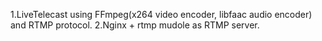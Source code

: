1.LiveTelecast using FFmpeg(x264 video encoder, libfaac audio encoder) and RTMP protocol.
2.Nginx + rtmp mudole as RTMP server.
